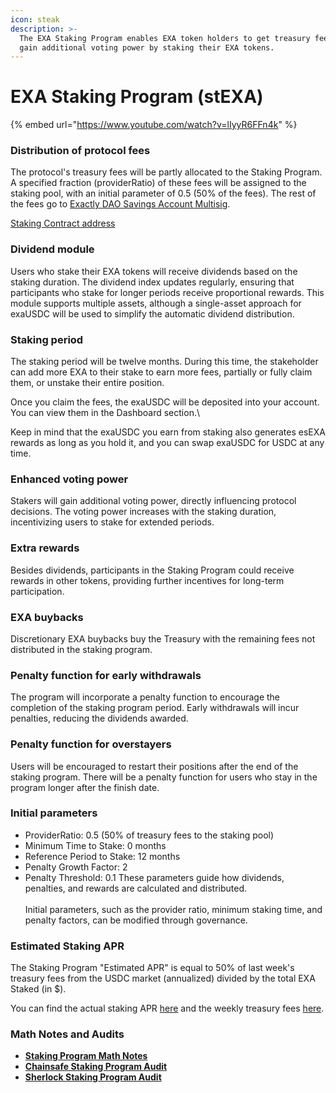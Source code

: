 ```yaml
---
icon: steak
description: >-
  The EXA Staking Program enables EXA token holders to get treasury fees and
  gain additional voting power by staking their EXA tokens.
---
```


# EXA Staking Program (stEXA)

{% embed url="https://www.youtube.com/watch?v=lIyyR6FFn4k" %}

### Distribution of protocol fees

The protocol's treasury fees will be partly allocated to the Staking Program. A specified fraction (providerRatio) of these fees will be assigned to the staking pool, with an initial parameter of 0.5 (50% of the fees). The rest of the fees go to [Exactly DAO Savings Account Multisig](https://optimistic.etherscan.io/address/0x8a1c05c4462b3554814a637e940b3342ffbe02f2).

[Staking Contract address](https://optimistic.etherscan.io/address/0xCEed2bFE740F02dB6094eBE89FF93b1031be752b)

### Dividend module

Users who stake their EXA tokens will receive dividends based on the staking duration. The dividend index updates regularly, ensuring that participants who stake for longer periods receive proportional rewards. This module supports multiple assets, although a single-asset approach for exaUSDC will be used to simplify the automatic dividend distribution.

### Staking period

The staking period will be twelve months. During this time, the stakeholder can add more EXA to their stake to earn more fees, partially or fully claim them, or unstake their entire position.

Once you claim the fees, the exaUSDC will be deposited into your account. You can view them in the Dashboard section.\


Keep in mind that the exaUSDC you earn from staking also generates esEXA rewards as long as you hold it, and you can swap exaUSDC for USDC at any time.

### Enhanced voting power

Stakers will gain additional voting power, directly influencing protocol decisions. The voting power increases with the staking duration, incentivizing users to stake for extended periods.

### Extra rewards

Besides dividends, participants in the Staking Program could receive rewards in other tokens, providing further incentives for long-term participation.

### EXA buybacks

Discretionary EXA buybacks buy the Treasury with the remaining fees not distributed in the staking program.

### Penalty function for early withdrawals

The program will incorporate a penalty function to encourage the completion of the staking program period. Early withdrawals will incur penalties, reducing the dividends awarded.

### Penalty function for overstayers

Users will be encouraged to restart their positions after the end of the staking program. There will be a penalty function for users who stay in the program longer after the finish date.

### Initial parameters

* ProviderRatio: 0.5 (50% of treasury fees to the staking pool)&#x20;
* Minimum Time to Stake: 0 months&#x20;
* Reference Period to Stake: 12 months&#x20;
* Penalty Growth Factor: 2&#x20;
* Penalty Threshold: 0.1 These parameters guide how dividends, penalties, and rewards are calculated and distributed.\
  \
  Initial parameters, such as the provider ratio, minimum staking time, and penalty factors, can be modified through governance.

### **Estimated Staking APR**

The Staking Program "Estimated APR" is equal to 50% of last week's treasury fees from the USDC market (annualized) divided by the total EXA Staked (in $). &#x20;

You can find the actual staking APR [here](https://app.exact.ly/staking) and the weekly treasury fees [here](https://dune.com/exactly/exactly#treasury-fees).

### Math Notes and Audits

* [**Staking Program Math Notes**](https://github.com/exactly/papers/blob/main/Staking%20Model%20Math%20Notes.pdf)
* [**Chainsafe Staking Program Audit**](https://github.com/exactly/audits/blob/main/Chainsafe%20Staking%20Contract%20\(Aug-24\).pdf)
* [**Sherlock Staking Program Audit**](https://github.com/exactly/audits/blob/main/Sherlock%20Staking%20Contract%20\(Aug-24\).pdf)



